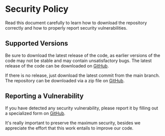 # Security Policy

Read this document carefully to learn how to download the repository correctly and how to properly report security vulnerabilities.

## Supported Versions

Be sure to download the latest release of the code, as earlier versions of the code may not be stable and may contain unsatisfactory bugs. The latest release of the code can be downloaded on [GitHub](https://github.com/FJrodafo/to-do/releases).

If there is no release, just download the latest commit from the main branch. The repository can be downloaded via a zip file on [GitHub](https://github.com/FJrodafo/to-do/archive/refs/heads/main.zip).

## Reporting a Vulnerability

If you have detected any security vulnerability, please report it by filling out a specialized form on [GitHub](https://github.com/FJrodafo/to-do/issues/new/choose).

It's really important to preserve the maximum security, besides we appreciate the effort that this work entails to improve our code.